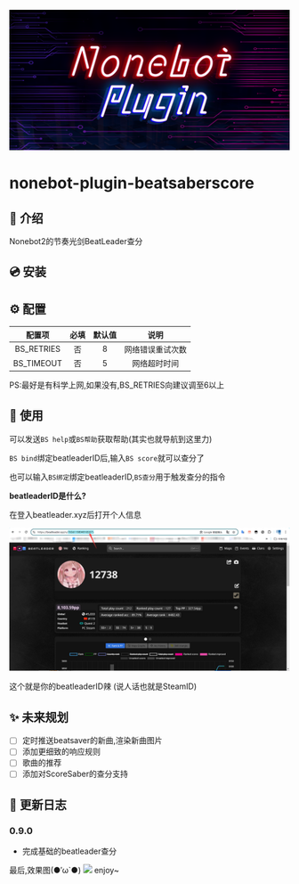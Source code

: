 <p>
<div align="center">
  <a><img src='./Nonebot.png' alt="logo"></a>
</div>
<p>
  
#    nonebot-plugin-beatsaberscore
  
## 📖 介绍

Nonebot2的节奏光剑BeatLeader查分



## 💿 安装


## ⚙️ 配置

| 配置项 | 必填 | 默认值 | 说明 |
|:-----:|:----:|:----:|:----:|
| BS_RETRIES | 否 | 8 | 网络错误重试次数 |
| BS_TIMEOUT | 否 | 5 |网络超时时间 |

PS:最好是有科学上网,如果没有,BS_RETRIES向建议调至6以上

## 🎉 使用
可以发送` BS help `或` BS帮助 `获取帮助(其实也就导航到这里力)

` BS bind `绑定beatleaderID后,输入` BS score `就可以查分了

也可以输入` BS绑定 `绑定beatleaderID,` BS查分 `用于触发查分的指令

**beatleaderID是什么?**

 在登入beatleader.xyz后打开个人信息
 
 <img src='./explanation.png'>
 
 这个就是你的beatleaderID辣
 (说人话也就是SteamID)

## ✨ 未来规划
- [ ] 定时推送beatsaver的新曲,渲染新曲图片
- [ ] 添加更细致的响应规则
- [ ] 歌曲的推荐
- [ ] 添加对ScoreSaber的查分支持

## 📝 更新日志

### 0.9.0
- 完成基础的beatleader查分



最后,效果图(●′ω`●)
<img src='./result.png'>
enjoy~
